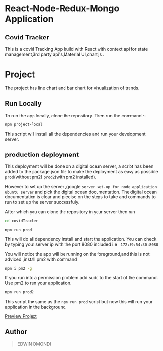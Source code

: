 # React-Node-Redux-Mongo Application

## Covid Tracker
This is a covid Tracking App build with React with context api for state management,3rd party api's,Material UI,chart.js .

# Project
The project has line chart and bar chart for visualization of trends.


## Run Locally

To run the app locally, clone the repository. Then run the command :-

```bash
npm project-local

```

This script will install all the dependencies and run your development server.



## production deployment 

This deployment will be done on a digital ocean server, a script has been added to the package.json file to make the deployment
as easy as possible `prod`(without pm2)  `prod2`(with pm2 installed).

However to set up the server ,google ``server set-up for node application ubuntu server`` and pick the digital ocean documentation.
The digital ocean documentation is clear and precise on the steps to take and commands to run to set up the server successfuly. 

After which you can clone the repository in your server then run

```bash
cd covidTracker

npm run prod 

```

This will do all dependency install and start the application. You can check by typing your server ip with the port 8080 included  i.e ` 172:89:54:30:8080`


You will notice the app will be running on the foreground,and this is not adviced ,install pm2 with command 

```bash
npm i pm2 -g

```

If you run into a permission problem add sudo to the start of the command. Use pm2 to run your application.

```bash
npm run prod2

```

This script the same as the `npm run prod` script but now this will run your application in the background.

[Preview Project](https://edwardcashmere.github.io/Covid-Tracker-React/)

## Author

>EDWIN OMONDI



